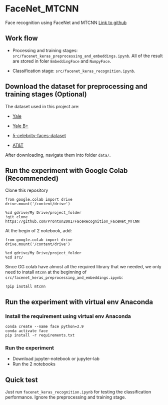 # FaceNet_MTCNN

Face recognition using FaceNet and MTCNN
[Link to github](https://github.com/Pronton2001/FaceRecognition_FaceNet_MTCNN)

## Work flow

* Processing and training stages: `src/facenet_keras_preprocessing_and_embeddings.ipynb`. All of the result are stored in foler `EmbeddingFace` and `NumpyFace`.

* Classification stage: `src/facenet_keras_recognition.ipynb`.

## Download the dataset for preprocessing and training stages (Optional)

The dataset used in this project are:

* [Yale](http://vision.ucsd.edu/content/yale-face-database)
* [Yale B+](http://vision.ucsd.edu/data#:~:text=Extended%20Yale%20Face%20Database%20B%20%28B%2B%29%20The%20extended,the%20same%20as%20the%20Yale%20Face%20Database%20B.)

* [5-celebrity-faces-dataset](https://www.kaggle.com/dansbecker/5-celebrity-faces-dataset)
* [AT&T](https://www.kaggle.com/kasikrit/att-database-of-faces)

After downloading, navigate them into folder `data/`.

## Run the experiment with Google Colab (Recommended)

Clone this repository
```
from google.colab import drive
drive.mount('/content/drive')

%cd gdrive/My Drive/project_folder
!git clone https://github.com/Pronton2001/FaceRecognition_FaceNet_MTCNN
```

At the begin of 2 notebook, add:

```
from google.colab import drive
drive.mount('/content/drive')

%cd gdrive/My Drive/project_folder
%cd src/
```

Since GG colab have almost all the required library that we needed, we only need to install `mtcnn` at the beginning of `src/facenet_keras_preprocessing_and_embeddings.ipynb`:

```
!pip install mtcnn
```


## Run the experiment with virtual env Anaconda

### Install the requirement using virtual env Anaconda

```
conda create --name face python=3.9
conda activate face
pip install -r requirements.txt
```

### Run the experiment

* Download jupyter-notebook or jupyter-lab
* Run the 2 notebooks

## Quick test

Just run `facenet_keras_recognition.ipynb` for testing the classification performance. Ignore the preprocessing and training stage.
